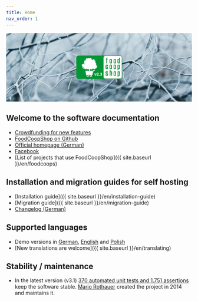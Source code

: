 ```yaml
---
title: Home
nav_order: 1
---
```


![](https://raw.githubusercontent.com/foodcoopshop/foodcoopshop/master/webroot/files/images/sliders/demo-slider.jpg)

## Welcome to the software documentation

* [Crowdfunding for new features](https://www.foodcoopshop.com/crowdfunding-weiterentwicklung)
* [FoodCoopShop on Github]({{site.repo_url}})
* [Official homepage (German)](https://www.foodcoopshop.com/)
* [Facebook](https://facebook.com/FoodCoopShop)
* [List of projects that use FoodCoopShop]({{ site.baseurl }}/en/foodcoops)

## Installation and migration guides for self hosting

* [Installation guide]({{ site.baseurl }}/en/installation-guide)
* [Migration guide]({{ site.baseurl }}/en/migration-guide)
* [Changelog (German)]({{{site.repo_url}}/blob/master/CHANGELOG.md)

## Supported languages

* Demo versions in [German](https://demo-de.foodcoopshop.com), [English](https://demo-en.foodcoopshop.com) and [Polish](https://demo-pl.foodcoopshop.com)
* [New translations are welcome]({{ site.baseurl }}/en/translating)

## Stability / maintenance

* In the latest version (v3.1) [370 automated unit tests and 1.751 assertions](https://github.com/foodcoopshop/foodcoopshop/actions) keep the software stable.
[Mario Rothauer](https://github.com/mrothauer) created the project in 2014 and maintains it.
